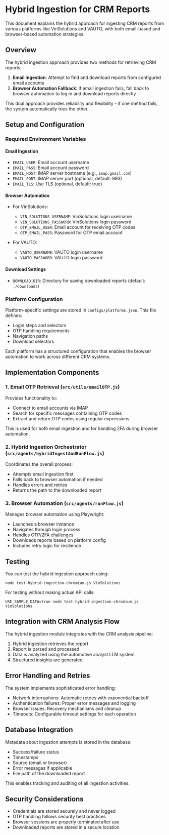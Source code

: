 # Hybrid Ingestion for CRM Reports

This document explains the hybrid approach for ingesting CRM reports from various platforms like VinSolutions and VAUTO, with both email-based and browser-based automation strategies.

## Overview

The hybrid ingestion approach provides two methods for retrieving CRM reports:

1. **Email Ingestion**: Attempt to find and download reports from configured email accounts
2. **Browser Automation Fallback**: If email ingestion fails, fall back to browser automation to log in and download reports directly

This dual approach provides reliability and flexibility - if one method fails, the system automatically tries the other.

## Setup and Configuration

### Required Environment Variables

#### Email Ingestion
- `EMAIL_USER`: Email account username
- `EMAIL_PASS`: Email account password
- `EMAIL_HOST`: IMAP server hostname (e.g., `imap.gmail.com`)
- `EMAIL_PORT`: IMAP server port (optional, default: 993)
- `EMAIL_TLS`: Use TLS (optional, default: true)

#### Browser Automation
- For VinSolutions:
  - `VIN_SOLUTIONS_USERNAME`: VinSolutions login username
  - `VIN_SOLUTIONS_PASSWORD`: VinSolutions login password
  - `OTP_EMAIL_USER`: Email account for receiving OTP codes
  - `OTP_EMAIL_PASS`: Password for OTP email account

- For VAUTO:
  - `VAUTO_USERNAME`: VAUTO login username
  - `VAUTO_PASSWORD`: VAUTO login password

#### Download Settings
- `DOWNLOAD_DIR`: Directory for saving downloaded reports (default: `./downloads`)

### Platform Configuration

Platform-specific settings are stored in `configs/platforms.json`. This file defines:

- Login steps and selectors
- OTP handling requirements
- Navigation paths 
- Download selectors

Each platform has a structured configuration that enables the browser automation to work across different CRM systems.

## Implementation Components

### 1. Email OTP Retrieval (`src/utils/emailOTP.js`)

Provides functionality to:
- Connect to email accounts via IMAP
- Search for specific messages containing OTP codes
- Extract and return OTP codes using regular expressions

This is used for both email ingestion and for handling 2FA during browser automation.

### 2. Hybrid Ingestion Orchestrator (`src/agents/hybridIngestAndRunFlow.js`)

Coordinates the overall process:
- Attempts email ingestion first
- Falls back to browser automation if needed
- Handles errors and retries
- Returns the path to the downloaded report

### 3. Browser Automation (`src/agents/runFlow.js`)

Manages browser automation using Playwright:
- Launches a browser instance
- Navigates through login process
- Handles OTP/2FA challenges
- Downloads reports based on platform config
- Includes retry logic for resilience

## Testing

You can test the hybrid ingestion approach using:

```
node test-hybrid-ingestion-chromium.js VinSolutions
```

For testing without making actual API calls:

```
USE_SAMPLE_DATA=true node test-hybrid-ingestion-chromium.js VinSolutions
```

## Integration with CRM Analysis Flow

The hybrid ingestion module integrates with the CRM analysis pipeline:

1. Hybrid ingestion retrieves the report
2. Report is parsed and processed
3. Data is analyzed using the automotive analyst LLM system
4. Structured insights are generated

## Error Handling and Retries

The system implements sophisticated error handling:

- Network interruptions: Automatic retries with exponential backoff
- Authentication failures: Proper error messages and logging
- Browser issues: Recovery mechanisms and cleanup
- Timeouts: Configurable timeout settings for each operation

## Database Integration

Metadata about ingestion attempts is stored in the database:
- Success/failure status
- Timestamps
- Source (email or browser)
- Error messages if applicable
- File path of the downloaded report

This enables tracking and auditing of all ingestion activities.

## Security Considerations

- Credentials are stored securely and never logged
- OTP handling follows security best practices
- Browser sessions are properly terminated after use
- Downloaded reports are stored in a secure location